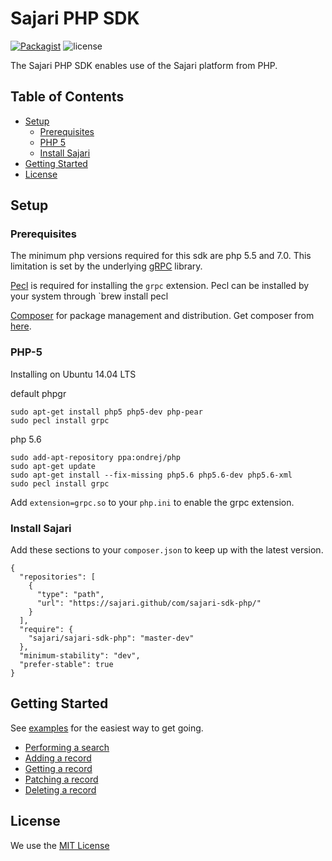 # Sajari PHP SDK

[![Packagist](https://img.shields.io/packagist/v/sajari/sajari-sdk-php.svg?style=flat-square)]() ![license](http://img.shields.io/badge/license-MIT-green.svg?style=flat-square)

The Sajari PHP SDK enables use of the Sajari platform from PHP.

## Table of Contents

* [Setup](#setup)
  * [Prerequisites](#prerequisites)
  * [PHP 5](#php-5)
  * [Install Sajari](#install-sajari)
* [Getting Started](#getting-started)
* [License](#license)

## Setup

### Prerequisites

The minimum php versions required for this sdk are php 5.5 and 7.0. This limitation is set by the underlying [gRPC](https://github.com/grpc/grpc/tree/master/src/php) library.

[Pecl](https://pecl.php.net/) is required for installing the `grpc` extension. Pecl can be installed by your system through `brew install pecl

[Composer](https://getcomposer.org/) for package management and distribution. Get composer from [here](https://getcomposer.org/download/).

### PHP-5

Installing on Ubuntu 14.04 LTS

default phpgr
```
sudo apt-get install php5 php5-dev php-pear
sudo pecl install grpc
```

php 5.6
```
sudo add-apt-repository ppa:ondrej/php
sudo apt-get update
sudo apt-get install --fix-missing php5.6 php5.6-dev php5.6-xml
sudo pecl install grpc
```

Add `extension=grpc.so` to your `php.ini` to enable the grpc extension.

### Install Sajari

Add these sections to your `composer.json` to keep up with the latest version.
```
{
  "repositories": [
    {
      "type": "path",
      "url": "https://sajari.github/com/sajari-sdk-php/"
    }
  ],
  "require": {
    "sajari/sajari-sdk-php": "master-dev"
  },
  "minimum-stability": "dev",
  "prefer-stable": true
}
```

## Getting Started

See [examples](./examples) for the easiest way to get going.

- [Performing a search](./examples/search.php)
- [Adding a record](./examples/add.php)
- [Getting a record](./examples/get.php)
- [Patching a record](./examples/patch.php)
- [Deleting a record](./examples/delete.php)

## License

We use the [MIT License](./LICENSE.md)